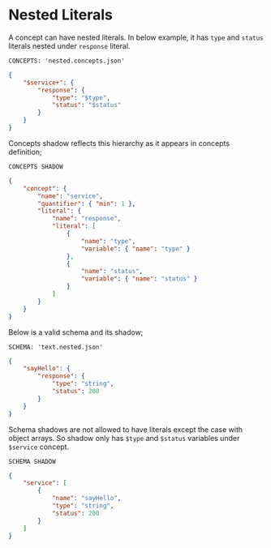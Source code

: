 # Nested Literals

A concept can have nested literals. In below example, it has `type` and `status`
literals nested under `response` literal.

`CONCEPTS: 'nested.concepts.json'`

```json
{
    "$service+": {
        "response": {
            "type": "$type",
            "status": "$status"
        }
    }
}
```

Concepts shadow reflects this hierarchy as it appears in concepts definition;

`CONCEPTS SHADOW`

```json
{
    "concept": {
        "name": "service",
        "quantifier": { "min": 1 },
        "literal": {
            "name": "response",
            "literal": [
                {
                    "name": "type",
                    "variable": { "name": "type" }
                },
                {
                    "name": "status",
                    "variable": { "name": "status" }
                }
            ]
        }
    }
}
```

Below is a valid schema and its shadow;

`SCHEMA: 'text.nested.json'`

```json
{
    "sayHello": {
        "response": {
            "type": "string",
            "status": 200
        }
    }
}
```

Schema shadows are not allowed to have literals except the case with object
arrays. So shadow only has `$type` and `$status` variables under `$service`
concept.

`SCHEMA SHADOW`

```json
{
    "service": [
        {
            "name": "sayHello",
            "type": "string",
            "status": 200
        }
    ]
}
```
